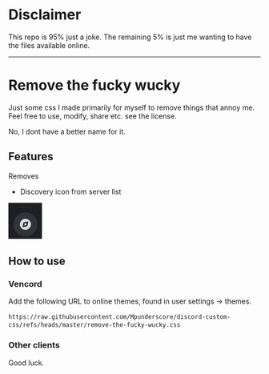# Disclaimer

This repo is 95% just a joke. The remaining 5% is just me wanting to have the files available online.

---

# Remove the fucky wucky

Just some css I made primarily for myself to remove things that annoy me.
Feel free to use, modify, share etc. see the license.

No, I dont have a better name for it.

## Features

Removes

- Discovery icon from server list

![server browser](img/server-browser.png)

## How to use

### Vencord

Add the following URL to online themes, found in user settings -> themes.

```
https://raw.githubusercontent.com/Mpunderscore/discord-custom-css/refs/heads/master/remove-the-fucky-wucky.css
```

### Other clients

Good luck.
